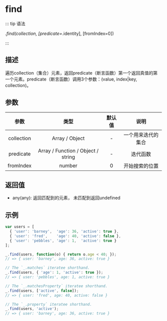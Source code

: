 # find

::: tip 语法

_.find(collection, [predicate=_.identity], [fromIndex=0])

:::

## 描述

遍历collection（集合）元素，返回predicate（断言函数）第一个返回真值的第一个元素。predicate（断言函数）调用3个参数：(value, index|key, collection)。

## 参数

|    参数    |                类型                | 默认值 |        说明        |
| :--------: | :--------------------------------: | :----: | :----------------: |
| collection |           Array / Object           |   -    | 一个用来迭代的集合 |
| predicate  | Array / Function / Object / string |   -    |      迭代函数      |
| fromIndex  |               number               |   0    |   开始搜索的位置   |

## 返回值

+ any(any): 返回匹配到的元素， 未匹配到返回undefined

## 示例

```js
var users = [
  { 'user': 'barney',  'age': 36, 'active': true },
  { 'user': 'fred',    'age': 40, 'active': false },
  { 'user': 'pebbles', 'age': 1,  'active': true }
];

_.find(users, function(o) { return o.age < 40; });
// => { user: 'barney', age: 36, active: true }

// The `_.matches` iteratee shorthand.
_.find(users, { 'age': 1, 'active': true });
// => { user: 'pebbles', age: 1, active: true }

// The `_.matchesProperty` iteratee shorthand.
_.find(users, ['active', false]);
// => { user: 'fred', age: 40, active: false }

// The `_.property` iteratee shorthand.
_.find(users, 'active');
// => { user: 'barney', age: 36, active: true }
```
